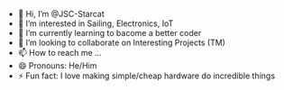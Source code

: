 - 👋 Hi, I’m @JSC-Starcat
- 👀 I’m interested in Sailing, Electronics, IoT
- 🌱 I’m currently learning to bacome a better coder
- 💞️ I’m looking to collaborate on Interesting Projects (TM)
- 📫 How to reach me ...
- 😄 Pronouns: He/Him
- ⚡ Fun fact: I love making simple/cheap hardware do incredible things

<!---
JSC-Starcat/JSC-Starcat is a ✨ special ✨ repository because its `README.md` (this file) appears on your GitHub profile.
You can click the Preview link to take a look at your changes.
--->
